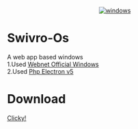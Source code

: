 <p align="center">
<a href="https://imgbb.com/"><img src="https://cdn.discordapp.com/attachments/458308642920333322/695933991110311959/bandicam_2020-04-04_14-52-04-368.jpg" alt="windows" border="0"></a>
</p>

# Swivro-Os
A web app based windows<br>
1.Used <a href="https://github.com/MEGAMINDMK/Windows-Webnet">Webnet Official Windows</a><br>
2.Used <a href="https://github.com/MEGAMINDMK/Php-Electronjs/tree/master/Php%20Electronjs%20v0.5">Php Electron v5</a>
# Download
<a href="https://github.com/MEGAMINDMK/Windows-Webnet/releases/download/v0.06/Swivro_OS.exe">Clicky!</a>
